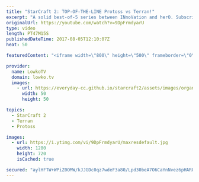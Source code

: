 ```yaml
---
title: "StarCraft 2: TOP-OF-THE-LINE Protoss vs Terran!"
excerpt: "A solid best-of-5 series between INnoVation and herO. Subscribe for more videos: http://lowko.tv/youtube Intense Zerg vs Protoss: https://goo.gl/D6Qj6z  In this series there is a clash between two titans. Both players are the statistical rank 1 for their respective races. herO is known as the best Protoss"
originalUrl: https://youtube.com/watch?v=9DpFrmdyarU
type: video
length: PT47M15S
publishedDateTime: 2017-08-05T12:10:07Z
heat: 50

featuredContent: "<iframe width=\"800\" height=\"500\" frameborder=\"0\" src=\"https://www.youtube.com/embed/9DpFrmdyarU\" allow=\"accelerometer; autoplay; encrypted-media; gyroscope; picture-in-picture\" allowfullscreen></iframe>"

provider:
  name: LowkoTV
  domain: lowko.tv
  images:
    - url: https://everyday-cc.github.io/starcraft2/assets/images/organizations/lowko.tv-50x50.jpg
      width: 50
      height: 50

topics:
  - StarCraft 2
  - Terran
  - Protoss

images:
  - url: https://i.ytimg.com/vi/9DpFrmdyarU/maxresdefault.jpg
    width: 1280
    height: 720
    isCached: true

secured: "aylHFTW+WPiZ0OMW/kJJGDc0qz7wdeF3a80/Lpd30beA7O6CaYnNvez6pHAR8rNNsI5zXLPWM5r69AI0qppAV3tA+vkX/7r/9rcezU3LpAA81KeHrqIi/D7oSHYqN4PdvTwp9DUTob8nyyGktUjXiDIY3TY1aZmav3ee883ShTInRm4ubSUJFe0sBX3uMtM1br0HJpA7Q1mx8hCwQDFAZ4GOm9HsiZV/znbkZhPB/2qrLwAVNclSPc1GpgqvN9AziTvlXiUeMhM4qt6cMiJPb5f10dKKhemmtmbkXmJRn9g9pbNF7kR2MCZf+owB9sHH59cloHM5cZtE3kkz9ykec0aqw/txVAilP+K0hNxLEhGbyam2htYLYGpCcyFjJgmfXNXsZZkpnvON3YpVtBVPqnaTqck1MS6q3JOCjFy29POEEipZ0N9Ymx5lxexHdnPD;ZrV528Hq/zwvuX6xJDqiGQ=="
---
```


